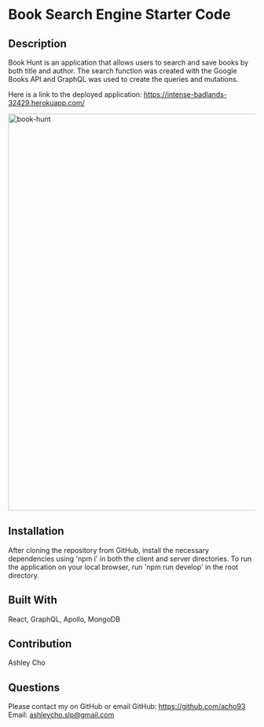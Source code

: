 # Book Search Engine Starter Code

## Description
Book Hunt is an application that allows users to search and save books by both title and author. The search function was created with the Google Books API and GraphQL was used to create the queries and mutations.

Here is a link to the deployed application: https://intense-badlands-32429.herokuapp.com/

<img width="806" alt="book-hunt" src="https://user-images.githubusercontent.com/89879289/156742915-b4de416c-3d31-4587-87a6-15c73fb2e4e0.png">

## Installation
After cloning the repository from GitHub, install the necessary dependencies using 'npm i' in both the client and server directories. To run the application on your local browser, run 'npm run develop' in the root directory.

## Built With
React, GraphQL, Apollo, MongoDB

## Contribution
Ashley Cho

## Questions
Please contact my on GitHub or email
GitHub: https://github.com/acho93
Email: ashleycho.slp@gmail.com
